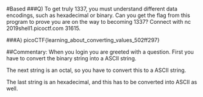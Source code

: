 #Based
###Q) To get truly 1337, you must understand different data encodings, such as hexadecimal or binary.
Can you get the flag from this program to prove you are on the way to becoming 1337?
Connect with nc 2019shell1.picoctf.com 31615.

###A) picoCTF{learning_about_converting_values_502ff297}

##Commentary:
When you login you are greeted with a question.
First you have to convert the binary string into a ASCII string.

The next string is an octal, so you have to convert this to a ASCII string.

The last string is an hexadecimal, and this has to be converted into ASCII as well.
